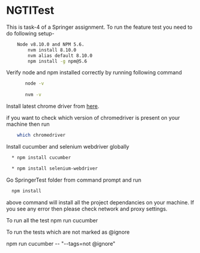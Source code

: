 # NGTITest
This is task-4 of a Springer assignment. To run the feature test you need to do following setup-
```bash
    Node v8.10.0 and NPM 5.6.
        nvm install 8.10.0
        nvm alias default 8.10.0
        npm install -g npm@5.6
```
Verify node and npm installed correctly by running following command
 ```bash       
        node -v
        
        nvm -v
 ```
Install latest chrome driver from [here](https://chromedriver.storage.googleapis.com/index.html).


if you want to check which version of chromedriver is present on your machine then run 
```bash
    which chromedriver
```    
Install cucumber and selenium webdriver globally
```bash
  * npm install cucumber

  * npm install selenium-webdriver
```
Go SpringerTest folder from command prompt and run
```bash
  npm install
```
above command will install all the project dependancies on your machine. If you see any error then please check network and proxy settings.

To run all the test
        npm run cucumber

To run the tests which are not marked as @ignore
        
  npm run cucumber -- "--tags=not @ignore"
